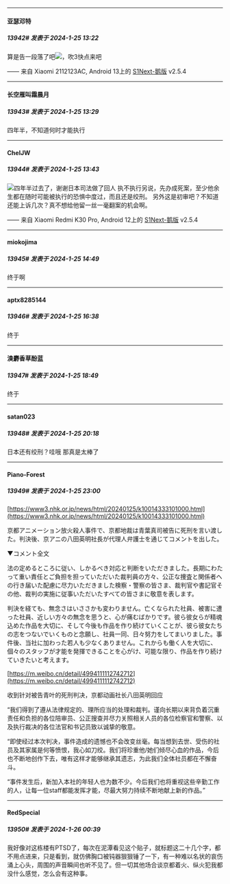 
*****

####  亚瑟邓特  
##### 13942#       发表于 2024-1-25 13:22

算是告一段落了吧<img src="https://static.saraba1st.com/image/smiley/face2017/139.png" referrerpolicy="no-referrer">，吹3快点来吧

—— 来自 Xiaomi 2112123AC, Android 13上的 [S1Next-鹅版](https://github.com/ykrank/S1-Next/releases) v2.5.4

*****

####  长空雁叫霜晨月  
##### 13943#       发表于 2024-1-25 13:29

四年半，不知道何时才能执行


*****

####  ChelJW  
##### 13944#       发表于 2024-1-25 13:43

<img src="https://static.saraba1st.com/image/smiley/face2017/135.png" referrerpolicy="no-referrer">四年半过去了，谢谢日本司法做了回人
执不执行另说，先办成死案，至少他余生都在随时可能被执行的恐惧中度过，而且还是绞刑。
另外这是初审吧？不知道还能上诉几次？真不想给他留一丝一毫翻案的机会啊。

—— 来自 Xiaomi Redmi K30 Pro, Android 12上的 [S1Next-鹅版](https://github.com/ykrank/S1-Next/releases) v2.5.4


*****

####  miokojima  
##### 13945#       发表于 2024-1-25 14:49

终于啊


*****

####  aptx8285144  
##### 13946#       发表于 2024-1-25 16:38

终于


*****

####  溴麝香草酚蓝  
##### 13947#       发表于 2024-1-25 18:49

终于


*****

####  satan023  
##### 13948#       发表于 2024-1-25 20:18

日本还有绞刑？哇哦 那真是太棒了


*****

####  Piano-Forest  
##### 13949#       发表于 2024-1-25 23:00

[https://www3.nhk.or.jp/news/html/20240125/k10014333101000.html](https://www3.nhk.or.jp/news/html/20240125/k10014333101000.html)

京都アニメーション放火殺人事件で、京都地裁は青葉真司被告に死刑を言い渡した。判決後、京アニの八田英明社長が代理人弁護士を通じてコメントを出した。

▼コメント全文

法の定めるところに従い、しかるべき対応と判断をいただきました。長期にわたって重い責任とご負担を担っていただいた裁判員の方々、公正な捜査と関係者への行き届いた配慮に尽力いただきました検察・警察の皆さま、裁判官や書記官その他、裁判の実施に従事いただいたすべての皆さまに敬意を表します。

判決を経ても、無念さはいささかも変わりません。亡くなられた社員、被害に遭った社員、近しい方々の無念を思うと、心が痛むばかりです。彼ら彼女らが精魂込めた作品を大切に、そして今後も作品を作り続けていくことが、彼ら彼女たちの志をつないでいくものと念願し、社員一同、日々努力をしてまいりました。事件後、当社に加わった若人も少なくありません。これからも働く人を大切に、個々のスタッフが才能を発揮できることを心がけ、可能な限り、作品を作り続けていきたいと考えます。

[https://m.weibo.cn/detail/4994111112742712](https://m.weibo.cn/detail/4994111112742712)

收到针对被告青叶的死刑判决，京都动画社长八田英明回应

“我们得到了遵从法律规定的、理所应当的处理和裁判。谨向长期以来背负着沉重责任和负担的各位陪审员、公正搜查并尽力关照相关人员的各位检察官和警察、以及执行裁决的各位法官和书记员致以诚挚的敬意。

“即使经过本次判决，事件造成的遗憾也不会改变丝毫。每当想到去世、受伤的社员及其家属是何等愤恨，我心如刀绞。我们将珍重他/她们倾尽心血的作品，今后也不断地创作下去，唯有这样才能够继承其遗志，为此我们全体社员都在不懈奋斗。

“事件发生后，新加入本社的年轻人也为数不少。今后我们也将重视这些辛勤工作的人，让每一位staff都能发挥才能，尽最大努力持续不断地献上新的作品。”


*****

####  RedSpecial  
##### 13950#       发表于 2024-1-26 00:39

我好像对这栋楼有PTSD了，每次在泥潭看见这个贴子，就标题这二十几个字，都不用点进来，只是看到，就仿佛胸口被钝器狠狠锤了一下，有一种难以名状的哀伤涌上心头，周围的声音瞬间也听不见了。但一切其他场合谈京都着火、纵火犯我都没什么感觉，怎么会有这种事。

